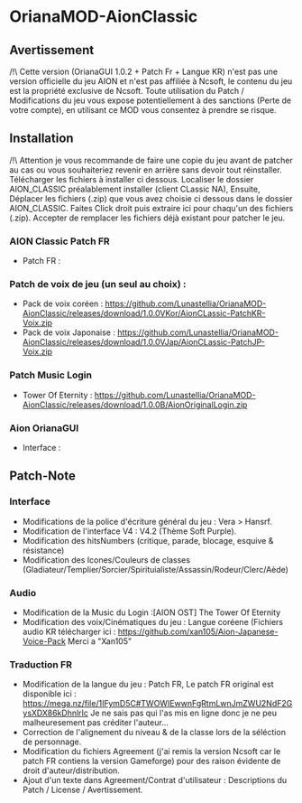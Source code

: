 # OrianaMOD-AionClassic
## Avertissement

/!\ Cette version (OrianaGUI 1.0.2 + Patch Fr + Langue KR) n'est pas une version officielle du jeu AION et n'est pas affiliée à Ncsoft,
le contenu du jeu est la propriété exclusive de Ncsoft.
Toute utilisation du Patch / Modifications du jeu vous expose potentiellement à des sanctions (Perte de votre compte),
en utilisant ce MOD vous consentez à prendre se risque.

## Installation

/!\ Attention je vous recommande de faire une copie du jeu avant de patcher au cas ou vous souhaiteriez revenir en arrière sans devoir tout réinstaller.
Télécharger les fichiers à installer ci dessous. 
Localiser le dossier AION_CLASSIC préalablement installer (client CLassic NA),
Ensuite, Déplacer les fichiers (.zip) que vous avez choisie ci dessous dans le dossier AION_CLASSIC.
Faites Click droit puis extraire ici pour chaqu'un des fichiers (.zip). Accepter de remplacer les fichiers déjà existant pour patcher le jeu.

### AION Classic Patch FR 
* Patch FR : 

### Patch de voix de jeu (un seul au choix) :
* Pack de voix coréen : https://github.com/Lunastellia/OrianaMOD-AionClassic/releases/download/1.0.0VKor/AionCLassic-PatchKR-Voix.zip
* Pack de voix Japonaise : https://github.com/Lunastellia/OrianaMOD-AionClassic/releases/download/1.0.0VJap/AionCLassic-PatchJP-Voix.zip

### Patch Music Login
* Tower Of Eternity :  https://github.com/Lunastellia/OrianaMOD-AionClassic/releases/download/1.0.0B/AionOriginalLogin.zip

### Aion OrianaGUI
* Interface : 



## Patch-Note
### Interface
* Modifications de la police d'écriture général du jeu : Vera > Hansrf.
* Modification de l'interface V4 : V4.2 (Thème Soft Purple).
* Modification des hitsNumbers (critique, parade, blocage, esquive & résistance)
* Modification des Icones/Couleurs de classes (Gladiateur/Templier/Sorcier/Spirituialiste/Assassin/Rodeur/Clerc/Aède)


### Audio
* Modification de la Music du Login :[AION OST] The Tower Of Eternity
* Modification des voix/Cinématiques du jeu : Langue coréene (Fichiers audio KR télécharger ici : https://github.com/xan105/Aion-Japanese-Voice-Pack Merci a "Xan105"

### Traduction FR

* Modification de la langue du jeu : Patch FR, Le patch FR original est disponible ici : https://mega.nz/file/1IFymD5C#TWOWIEwwnFgRtmLwnJmZWU2NdF2GysXDX86kDhnlrIc Je ne sais pas qui l'as mis en ligne donc je ne peu malheuresement pas créditer l'auteur...
* Correction de l'alignement du niveau & de la classe lors de la séléction de personnage.
* Modification du fichiers Agreement (j'ai remis la version Ncsoft car le patch FR contiens la version Gameforge) pour des raison évidente de droit d'auteur/distribution.
* Ajout d'un texte dans Agreement/Contrat d'utilisateur : Descriptions du Patch / License / Avertissement.
